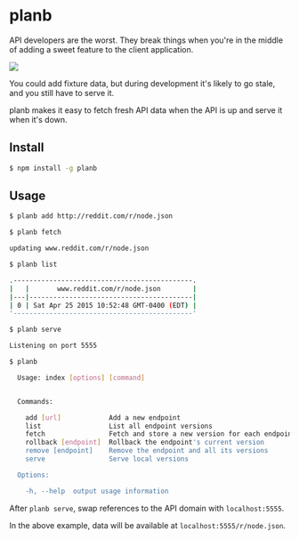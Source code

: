 # planb

API developers are the worst. They break things when you're in the middle of adding a sweet feature to the client application.

![](http://38.media.tumblr.com/37bb6ffb18c4381bdd0cf2d41a4d0354/tumblr_inline_nky4hdG6Up1rhbuv5.gif)

You could add fixture data, but during development it's likely to go stale, and you still have to serve it.

planb makes it easy to fetch fresh API data when the API is up and serve it when it's down.

## Install

``` bash
$ npm install -g planb
```

## Usage

``` bash
$ planb add http://reddit.com/r/node.json

$ planb fetch

updating www.reddit.com/r/node.json

$ planb list

.---------------------------------------------.
|   |       www.reddit.com/r/node.json        |
|---|-----------------------------------------|
| 0 | Sat Apr 25 2015 10:52:48 GMT-0400 (EDT) |
'---------------------------------------------'

$ planb serve

Listening on port 5555

$ planb

  Usage: index [options] [command]


  Commands:

    add [url]            Add a new endpoint
    list                 List all endpoint versions
    fetch                Fetch and store a new version for each endpoint
    rollback [endpoint]  Rollback the endpoint's current version
    remove [endpoint]    Remove the endpoint and all its versions
    serve                Serve local versions

  Options:

    -h, --help  output usage information
```

After `planb serve`, swap references to the API domain with `localhost:5555`.

In the above example, data will be available at `localhost:5555/r/node.json`.